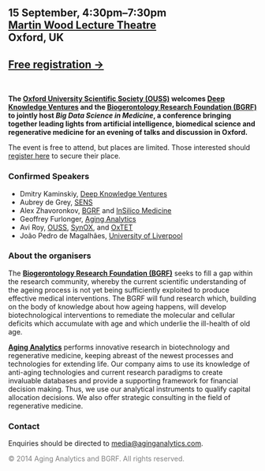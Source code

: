 ## 15 September, 4:30pm–7:30pm<br>[Martin Wood Lecture Theatre](https://goo.gl/maps/sg2zN)<br>Oxford, UK

## [Free registration →](https://www.eventbrite.com/e/big-data-science-in-medicine-congress-tickets-12697056237)
<br>
 
**The [Oxford University Scientific Society (OUSS)](http://users.ox.ac.uk/~science/) welcomes [Deep Knowledge Ventures](deepknowledgeventures.com) and the [Biogerontology Research Foundation (BGRF)](http://www.bg-rf.org.uk/) to jointly host *Big Data Science in Medicine*, a conference bringing together leading lights from artificial intelligence, biomedical science and regenerative medicine for an evening of talks and discussion in Oxford.**

The event is free to attend, but places are limited. Those interested should [register here](https://www.eventbrite.com/e/big-data-science-in-medicine-congress-tickets-12697056237) to secure their place.

### Confirmed Speakers

* Dmitry Kaminskiy, [Deep Knowledge Ventures](http://deepknowledgeventures.com/)
* Aubrey de Grey, [SENS](http://www.sens.org/)
* Alex Zhavoronkov, [BGRF](http://www.bg-rf.org.uk/) and [InSilico Medicine](http://insilicomedicine.com/)
* Geoffrey Furlonger, [Aging Analytics](http://www.aginganalytics.com)
* Avi Roy, [OUSS](http://users.ox.ac.uk/~science/), [SynOX](http://synox.co.uk/), and [OxTET](http://oxtet.co.uk/)
* João Pedro de Magalhães, [University of Liverpool](http://pcwww.liv.ac.uk/~aging/)

### About the organisers

The **[Biogerontology Research Foundation (BGRF)](http://www.bg-rf.org.uk/)** seeks to fill a gap within the research community, whereby the current scientific understanding of the ageing process is not yet being sufficiently exploited to produce effective medical interventions. The BGRF will fund research which, building on the body of knowledge about how ageing happens, will develop biotechnological interventions to remediate the molecular and cellular deficits which accumulate with age and which underlie the ill-health of old age.

**[Aging Analytics](http://aginganalytics.com)** performs innovative research in biotechnology and regenerative medicine, keeping abreast of the newest processes and technologies for extending life. Our company aims to use its knowledge of anti-aging technologies and current research paradigms to create invaluable databases and provide a supporting framework for financial decision making. Thus, we use our analytical instruments to qualify capital allocation decisions.  We also offer strategic consulting in the field of regenerative medicine.

### Contact

Enquiries should be directed to [media@aginganalytics.com](mailto:media@aginganalytics.com).

<span style="color:gray;">© 2014 Aging Analytics and BGRF. All rights reserved.</span>

<script>
  (function(i,s,o,g,r,a,m){i['GoogleAnalyticsObject']=r;i[r]=i[r]||function(){
  (i[r].q=i[r].q||[]).push(arguments)},i[r].l=1*new Date();a=s.createElement(o),
  m=s.getElementsByTagName(o)[0];a.async=1;a.src=g;m.parentNode.insertBefore(a,m)
  })(window,document,'script','//www.google-analytics.com/analytics.js','ga');

  ga('create', 'UA-41530570-3', 'auto');
  ga('send', 'pageview');

</script>